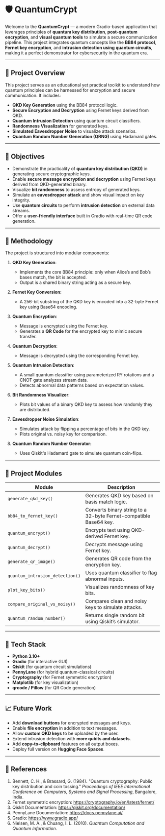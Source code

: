 # 🛡️ QuantumCrypt

Welcome to the **QuantumCrypt** — a modern Gradio-based application that leverages principles of **quantum key distribution**, **post-quantum encryption**, and **visual quantum tools** to simulate a secure communication pipeline. This project integrates quantum concepts like the **BB84 protocol**, **Fernet key encryption**, and **intrusion detection using quantum circuits**, making it a perfect demonstrator for cybersecurity in the quantum era.

---

## 🚀 Project Overview

This project serves as an educational yet practical toolkit to understand how quantum principles can be harnessed for encryption and secure communication. It includes:

- **QKD Key Generation** using the BB84 protocol logic.
- **Secure Encryption and Decryption** using Fernet keys derived from QKD.
- **Quantum Intrusion Detection** using quantum circuit classifiers.
- **Randomness Visualization** for generated keys.
- **Simulated Eavesdropper Noise** to visualize attack scenarios.
- **Quantum Random Number Generation (QRNG)** using Hadamard gates.

---

## 🎯 Objectives

- Demonstrate the practicality of **quantum key distribution (QKD)** in generating secure cryptographic keys.
- Enable **secure message encryption and decryption** using Fernet keys derived from QKD-generated binary.
- Visualize **bit randomness** to assess entropy of generated keys.
- Simulate an **eavesdropper attack** and show visual impact on key integrity.
- Use **quantum circuits** to perform **intrusion detection** on external data streams.
- Offer a **user-friendly interface** built in Gradio with real-time QR code generation.

---

## 🧠 Methodology

The project is structured into modular components:

1. **QKD Key Generation**:
   - Implements the core BB84 principle: only when Alice’s and Bob’s bases match, the bit is accepted.
   - Output is a shared binary string acting as a secure key.

2. **Fernet Key Conversion**:
   - A 256-bit substring of the QKD key is encoded into a 32-byte Fernet key using Base64 encoding.

3. **Quantum Encryption**:
   - Message is encrypted using the Fernet key.
   - Generates a **QR Code** for the encrypted key to mimic secure transfer.

4. **Quantum Decryption**:
   - Message is decrypted using the corresponding Fernet key.

5. **Quantum Intrusion Detection**:
   - A small quantum classifier using parameterized RY rotations and a CNOT gate analyzes stream data.
   - Detects abnormal data patterns based on expectation values.

6. **Bit Randomness Visualizer**:
   - Plots bit values of a binary QKD key to assess how randomly they are distributed.

7. **Eavesdropper Noise Simulation**:
   - Simulates attack by flipping a percentage of bits in the QKD key.
   - Plots original vs. noisy key for comparison.

8. **Quantum Random Number Generator**:
   - Uses Qiskit's Hadamard gate to simulate quantum coin-flips.

---

## 🧩 Project Modules

| Module                        | Description                                                                 |
|------------------------------|-----------------------------------------------------------------------------|
| `generate_qkd_key()`         | Generates QKD key based on basis match logic.                               |
| `bb84_to_fernet_key()`       | Converts binary string to a 32-byte Fernet-compatible Base64 key.           |
| `quantum_encrypt()`          | Encrypts text using QKD-derived Fernet key.                                |
| `quantum_decrypt()`          | Decrypts message using Fernet key.                                          |
| `generate_qr_image()`        | Generates QR code from the encryption key.                                  |
| `quantum_intrusion_detection()` | Uses quantum classifier to flag abnormal inputs.                        |
| `plot_key_bits()`            | Visualizes randomness of key bits.                                          |
| `compare_original_vs_noisy()`| Compares clean and noisy keys to simulate attacks.                         |
| `quantum_random_number()`    | Returns single random bit using Qiskit’s simulator.                         |


---

## 🔧 Tech Stack

- **Python 3.10+**
- **Gradio** (for interactive GUI)
- **Qiskit** (for quantum circuit simulations)
- **PennyLane** (for hybrid quantum-classical circuits)
- **Cryptography** (for Fernet symmetric encryption)
- **Matplotlib** (for key visualization)
- **qrcode / Pillow** (for QR Code generation)

---

## 📈 Future Work

- Add **download buttons** for encrypted messages and keys.
- Enable **file encryption** in addition to text messages.
- Allow **custom QKD keys** to be uploaded by the user.
- Extend intrusion detection with **more qubits and datasets**.
- Add **copy-to-clipboard** features on all output boxes.
- Deploy full version on **Hugging Face Spaces**.

---

## 📑 References

1. Bennett, C. H., & Brassard, G. (1984). "Quantum cryptography: Public key distribution and coin tossing." *Proceedings of IEEE International Conference on Computers, Systems and Signal Processing*, Bangalore, India.
2. Fernet symmetric encryption: https://cryptography.io/en/latest/fernet/
3. Qiskit Documentation: https://qiskit.org/documentation/
4. PennyLane Documentation: https://docs.pennylane.ai/
5. Gradio: https://www.gradio.app/
6. Nielsen, M. A., & Chuang, I. L. (2010). *Quantum Computation and Quantum Information*.
